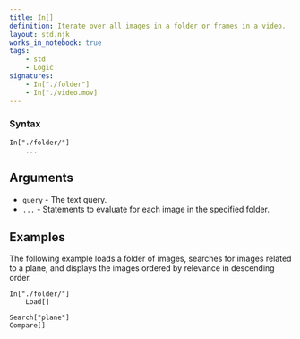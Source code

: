 ```yaml
---
title: In[]
definition: Iterate over all images in a folder or frames in a video.
layout: std.njk
works_in_notebook: true
tags:
    - std
    - Logic
signatures:
    - In["./folder"]
    - In["./video.mov]
---
```


### Syntax

```
In["./folder/"]
    ...
```

## Arguments

- `query` - The text query.
- `...` - Statements to evaluate for each image in the specified folder.

## Examples

The following example loads a folder of images, searches for images related to a plane, and displays the images ordered by relevance in descending order.

```
In["./folder/"]
    Load[]

Search["plane"]
Compare[]
```
